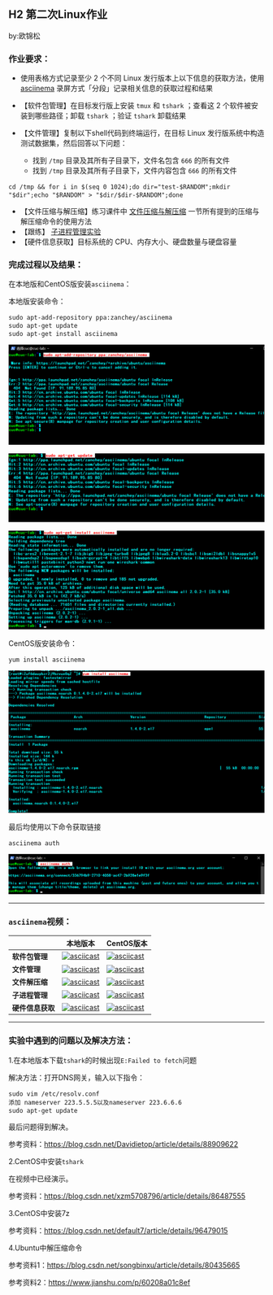 ## H2 第二次Linux作业

by:欧锦松 

### 作业要求：

- 使用表格方式记录至少 2 个不同 Linux 发行版本上以下信息的获取方法，使用 [asciinema](https://asciinema.org/) 录屏方式「分段」记录相关信息的获取过程和结果
- 【软件包管理】在目标发行版上安装 `tmux` 和 `tshark` ；查看这 2 个软件被安装到哪些路径；卸载 `tshark` ；验证 `tshark` 卸载结果

- 【文件管理】复制以下shell代码到终端运行，在目标 Linux 发行版系统中构造测试数据集，然后回答以下问题：
  - 找到 `/tmp` 目录及其所有子目录下，文件名包含 `666` 的所有文件
  - 找到 `/tmp` 目录及其所有子目录下，文件内容包含 `666` 的所有文件

```shell
cd /tmp && for i in $(seq 0 1024);do dir="test-$RANDOM";mkdir "$dir";echo "$RANDOM" > "$dir/$dir-$RANDOM";done
```

- 【文件压缩与解压缩】练习课件中 [文件压缩与解压缩](https://c4pr1c3.github.io/LinuxSysAdmin/chap0x02.md.html#/12/1) 一节所有提到的压缩与解压缩命令的使用方法
- 【跟练】 [子进程管理实验](https://asciinema.org/a/f3ux5ogwbxwo2q0wxxd0hmn54)
- 【硬件信息获取】目标系统的 CPU、内存大小、硬盘数量与硬盘容量

### 完成过程以及结果：

在本地版和CentOS版安装`asciinema`：

本地版安装命令：

```shell
sudo apt-add-repository ppa:zanchey/asciinema
sudo apt-get update
sudo apt-get install asciinema
```

![apt_add_respository](img/apt_add_respository.png)

![apt_update](img/apt_update.png)

![apt_install](img/apt_install.png)



CentOS版安装命令：

```shell
yum install asciinema
```

![yum_install](img/yum_install.png)



最后均使用以下命令获取链接

```shell
asciinema auth
```

![asciinema_auth](img/asciinema_auth.png)



------

### `asciinema`视频：

|                  | 本地版本                                                     | CentOS版本                                                   |
| ---------------- | ------------------------------------------------------------ | ------------------------------------------------------------ |
| **软件包管理**   | [![asciicast](https://asciinema.org/a/478983.svg)](https://asciinema.org/a/478983) | [![asciicast](https://asciinema.org/a/479028.svg)](https://asciinema.org/a/479028) |
| **文件管理**     | [![asciicast](https://asciinema.org/a/478995.svg)](https://asciinema.org/a/478995) | [![asciicast](https://asciinema.org/a/479031.svg)](https://asciinema.org/a/479031) |
| **文件解压缩**   | [![asciicast](https://asciinema.org/a/478999.svg)](https://asciinema.org/a/478999) | [![asciicast](https://asciinema.org/a/479049.svg)](https://asciinema.org/a/479049) |
| **子进程管理**   | [![asciicast](https://asciinema.org/a/479004.svg)](https://asciinema.org/a/479004) | [![asciicast](https://asciinema.org/a/479052.svg)](https://asciinema.org/a/479052) |
| **硬件信息获取** | [![asciicast](https://asciinema.org/a/479006.svg)](https://asciinema.org/a/479006) | [![asciicast](https://asciinema.org/a/479054.svg)](https://asciinema.org/a/479054) |

------

### 实验中遇到的问题以及解决方法：

1.在本地版本下载`tshark`的时候出现`E:Failed to fetch`问题

解决方法：打开DNS网关，输入以下指令：

```shell
sudo vim /etc/resolv.conf
添加 nameserver 223.5.5.5以及nameserver 223.6.6.6
sudo apt-get update
```

最后问题得到解决。

参考资料：https://blog.csdn.net/Davidietop/article/details/88909622

2.CentOS中安装`tshark`

在视频中已经演示。

参考资料：https://blog.csdn.net/xzm5708796/article/details/86487555

3.CentOS中安装7z

参考资料：https://blog.csdn.net/default7/article/details/96479015

4.Ubuntu中解压缩命令

参考资料1：https://blog.csdn.net/songbinxu/article/details/80435665

参考资料2：https://www.jianshu.com/p/60208a01c8ef